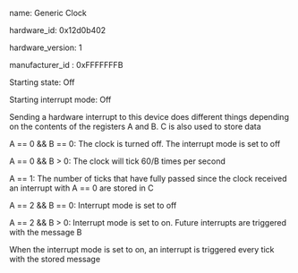 name: Generic Clock

hardware_id: 0x12d0b402

hardware_version: 1

manufacturer_id : 0xFFFFFFFB


Starting state: Off

Starting interrupt mode: Off


Sending a hardware interrupt to this device does different things depending on the contents of the registers A and B. C is also used to store data


A == 0 && B == 0: The clock is turned off. The interrupt mode is set to off

A == 0 && B > 0: The clock will tick 60/B times per second

A == 1: The number of ticks that have fully passed since the clock received an interrupt with A == 0 are stored in C

A == 2 && B == 0: Interrupt mode is set to off

A == 2 && B > 0: Interrupt mode is set to on. Future interrupts are triggered with the message B


When the interrupt mode is set to on, an interrupt is triggered every tick with the stored message 